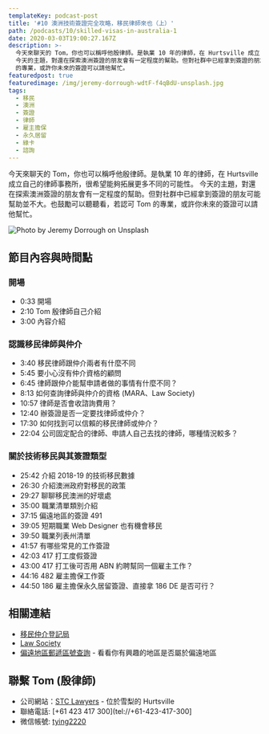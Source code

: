```yaml
---
templateKey: podcast-post
title: '#10 澳洲技術簽證完全攻略，移民律師來也（上）'
path: /podcasts/10/skilled-visas-in-australia-1
date: 2020-03-03T19:00:27.167Z
description: >-
  今天來聊天的 Tom，你也可以稱呼他殷律師。是執業 10 年的律師，在 Hurtsville 成立自己的律師事務所，很希望能夠拓展更多不同的可能性。
  今天的主題，對還在探索澳洲簽證的朋友會有一定程度的幫助。但對社群中已經拿到簽證的朋友可能幫助並不大。也鼓勵可以聽聽看，若認可 Tom
  的專業，或許你未來的簽證可以請他幫忙。
featuredpost: true
featuredimage: /img/jeremy-dorrough-wdtF-f4qBdU-unsplash.jpg
tags:
  - 移民
  - 澳洲
  - 簽證
  - 律師
  - 雇主擔保
  - 永久居留
  - 綠卡
  - 諮詢
---
```

今天來聊天的 Tom，你也可以稱呼他殷律師。是執業 10 年的律師，在 Hurtsville 成立自己的律師事務所，很希望能夠拓展更多不同的可能性。 今天的主題，對還在探索澳洲簽證的朋友會有一定程度的幫助。但對社群中已經拿到簽證的朋友可能幫助並不大。也鼓勵可以聽聽看，若認可 Tom 的專業，或許你未來的簽證可以請他幫忙。

![Photo by Jeremy Dorrough on Unsplash](/img/jeremy-dorrough-wdtF-f4qBdU-unsplash.jpg "封面照 - 澳洲護照")

## 節目內容與時間點

### 開場

* 0:33 開場
* 2:10 Tom 殷律師自己介紹
* 3:00 內容介紹

### 認識移民律師與仲介

* 3:40 移民律師跟仲介兩者有什麼不同
* 5:45 要小心沒有仲介資格的顧問
* 6:45 律師跟仲介能幫申請者做的事情有什麼不同？
* 8:13 如何查詢律師與仲介的資格 (MARA、Law Society)
* 10:57 律師是否會收諮詢費用？
* 12:40 辦簽證是否一定要找律師或仲介？
* 17:30 如何找到可以信賴的移民律師或仲介？
* 22:04 公司固定配合的律師、申請人自己去找的律師，哪種情況較多？

### 關於技術移民與其簽證類型

* 25:42 介紹 2018-19 的技術移民數據
* 26:30 介紹澳洲政府對移民的政策
* 29:27 聊聊移民澳洲的好壞處
* 35:00 職業清單類別介紹
* 37:15 偏遠地區的簽證 491
* 39:05 短期職業 Web Designer 也有機會移民
* 39:50 職業列表州清單
* 41:57 有哪些常見的工作簽證
* 42:03 417 打工度假簽證
* 43:00 417 打工後可否用 ABN 約聘幫同一個雇主工作？
* 44:16 482 雇主擔保工作簽
* 44:50 186 雇主擔保永久居留簽證、直接拿 186 DE 是否可行？

## 相關連結

* [移民仲介登記局](https://www.mara.gov.au/)
* [Law Society](https://www.lawsociety.com.au/)
* [偏遠地區郵遞區號查詢](https://www.legislation.gov.au/Details/F2019L01446/Html/Text#_Toc23496620) - 看看你有興趣的地區是否屬於偏遠地區

## 聯繫 Tom (殷律師)

* 公司網站：[STC Lawyers](http://www.stc-lawyers.com.cn/index.php) - 位於雪梨的 Hurtsville
* 聯絡電話: \[+61 423 417 300](tel://+61-423-417-300]
* 微信帳號: [tying2220](weixin://typing2220)
